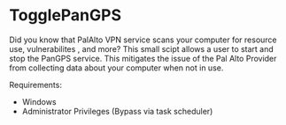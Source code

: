 # TogglePanGPS
Did you know that PalAlto VPN service scans your computer for resource use, vulnerabilites , and more? This small scipt allows a user to start and stop the PanGPS service. This mitigates the issue of the Pal Alto Provider from collecting data about your computer when not in use. 

Requirements:
* Windows
* Administrator Privileges (Bypass via task scheduler)
